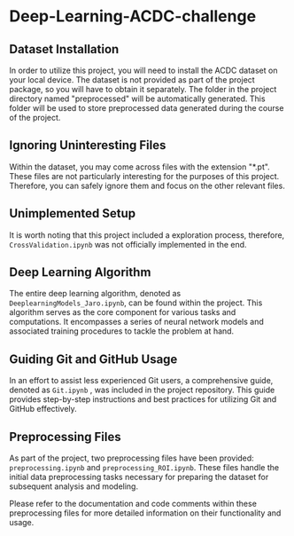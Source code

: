 # Deep-Learning-ACDC-challenge

## Dataset Installation

In order to utilize this project, you will need to install the ACDC dataset on your local device. The dataset is not provided as part of the project package, so you will have to obtain it separately. The folder in the project directory named "preprocessed" will be automatically generated. This folder will be used to store preprocessed data generated during the course of the project.

## Ignoring Uninteresting Files

Within the dataset, you may come across files with the extension "*.pt". These files are not particularly interesting for the purposes of this project. Therefore, you can safely ignore them and focus on the other relevant files.

## Unimplemented Setup

It is worth noting that this project included a exploration process, therefore, ```CrossValidation.ipynb``` was not officially implemented in the end. 

## Deep Learning Algorithm

The entire deep learning algorithm, denoted as ```DeeplearningModels_Jaro.ipynb```, can be found within the project. This algorithm serves as the core component for various tasks and computations. It encompasses a series of neural network models and associated training procedures to tackle the problem at hand.

## Guiding Git and GitHub Usage

In an effort to assist less experienced Git users, a comprehensive guide, denoted as ```Git.ipynb``` , was included in the project repository. This guide provides step-by-step instructions and best practices for utilizing Git and GitHub effectively. 

## Preprocessing Files

As part of the project, two preprocessing files have been provided: ```preprocessing.ipynb``` and ```preprocessing_ROI.ipynb```. These files handle the initial data preprocessing tasks necessary for preparing the dataset for subsequent analysis and modeling.

Please refer to the documentation and code comments within these preprocessing files for more detailed information on their functionality and usage.